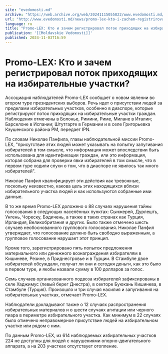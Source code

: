 ```yaml
---
site: "evedomosti.md"
archive: "https://web.archive.org/web/20241115055822/www.evedomosti.md/news/promo-lex-kto-i-zachem-registriroval-potok-prihodyashih-na-i"
url: "http://www.evedomosti.md/news/promo-lex-kto-i-zachem-registriroval-potok-prihodyashih-na-i"
language: ru
title: "Promo-LEX: Кто и зачем регистрировал поток приходящих на избирательные участки?"
publication: '[[Moldavskie Vedomosti]]'
published: 2024-11-03T16:59
---
```


# Promo-LEX: Кто и зачем регистрировал поток приходящих на избирательные участки?

Ассоциация наблюдателей Promo-LEX сообщает о новом явлении во втором туре президентских выборов. Речь идет о присутствии людей за пределами избирательных участков, особенно в диаспоре, которые регистрируют поток приходящих на избирательные участки граждан. Наблюдения отмечены в Болонье, Римини, Риме, Милане в Италии; Барселоне в Испании; Штутгарте в Германии и в селе Григорьевка Кэушенского района РМ, передает IPN.

По словам Николае Панфила, главы наблюдательной миссии Promo-LEX, "присутствие этих людей может указывать на попытку запугивания избирателей в том смысле, что информация может впоследствии быть использована для идентификации граждан, или это информация, которая собрана для проверки явки избирателей в том смысле, что в первом туре ходили слухи о том, что в диаспоре не явилось так много избирателей".

Николае Панфил квалифицирует эти действия как тревожные, поскольку неизвестно, какова цель этих находящихся вблизи избирательного участка людей и как используются собранные ими данные.

В то же время Promo-LEX доложено о 88 случаях нарушения тайны голосования в следующих населённых пунктах: Сынжерей, Дурлешть, Унгень, Чореску, Бэдичень, а также в таких странах как Турция, Ирландия, Великобритания и других. Было также отмечено шесть случаев необоснованного группового голосования. Николае Панфил утверждает, что голосование должно быть свободно выраженным, а групповое голосование нарушает этот принцип.

Кроме того, зарегистрировано пять попыток предложения материального или денежного вознаграждения избирателям в Кишиневе, Резине, в Приднестровье и в Турции. В Стамбуле двое избирателей обсуждали, получат ли они и сегодня деньги, как это было в первом туре, и якобы назвали сумму в 100 долларов за голос.

Семь случаев организованного подвоза избирателей зафиксированы в селе Хаджимус (левый берег Днестра), в секторе Буюкань Кишинева, в Стамбуле (Турция). Произошло и три случая насилия и запугивания на избирательных участках, отмечает Promo-LEX.

Наблюдатели докладывают также о 12 случаях распространения избирательных материалов и о шести случаях агитации или черного пиара в периметре избирательного участка. Как минимум в 22 случаях было отмечено неправомерное присутствие людей на избирательном участке или рядом с ним.

По данным Promo-LEX, из 614 наблюдаемых избирательных участков 224 не доступны для людей с нарушениями опорно-двигательного аппарата, а на 203 участках отсутствует отопление.